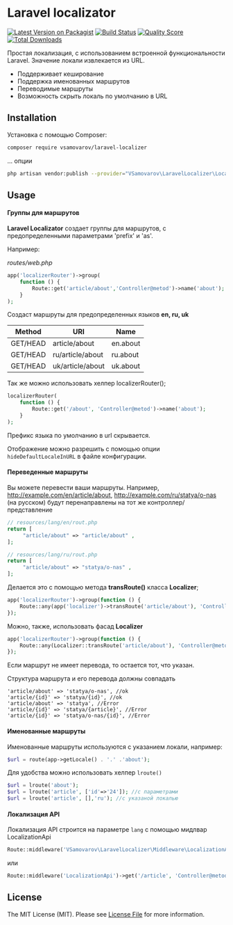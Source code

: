 # Laravel localizator

[![Latest Version on Packagist](https://img.shields.io/packagist/v/vsamovarov/laravel-localizer.svg?style=flat-square)](https://packagist.org/packages/vsamovarov/laravel-localizer)
[![Build Status](https://img.shields.io/travis/vsamovarov/laravel-localizer/master.svg?style=flat-square)](https://travis-ci.org/vsamovarov/laravel-localizer)
[![Quality Score](https://img.shields.io/scrutinizer/g/vsamovarov/laravel-localizer.svg?style=flat-square)](https://scrutinizer-ci.com/g/vsamovarov/laravel-localizer)
[![Total Downloads](https://img.shields.io/packagist/dt/vsamovarov/laravel-localizer.svg?style=flat-square)](https://packagist.org/packages/vsamovarov/laravel-localizer)

Простая локализация, с использованием встроенной функциональности Laravel. Значение локали извлекается из URL.

-   Поддерживает кеширование
-   Поддержка именованных маршрутов
-   Переводимые маршруты
-   Возможность скрыть локаль по умолчанию в URL

## Installation

Установка с помощью Composer:

```bash
composer require vsamovarov/laravel-localizer
```

... опции
```bash
php artisan vendor:publish --provider="VSamovarov\LaravelLocalizer\LocalizerServiceProvider"
```
## Usage

#### Группы для маршрутов

**Laravel Localizator** создает группы для маршрутов, с предопределенными параметрами 'prefix' и 'as'.

Например:

_routes/web.php_

```php
app('localizerRouter')->group(
    function () {
        Route::get('article/about','Controller@metod')->name('about');
    }
);
```

Создаст маршруты для предопределенных языков **en, ru, uk**

| Method   | URI              | Name     |
| -------- | ---------------- | -------- |
| GET/HEAD | article/about    | en.about |
| GET/HEAD | ru/article/about | ru.about |
| GET/HEAD | uk/article/about | uk.about |

Так же можно использовать хелпер localizerRouter();

```php
localizerRouter(
    function () {
        Route::get('/about', 'Controller@metod')->name('about');
    }
);
```

Префикс языка по умолчанию в url скрывается.

Отображение можно разрешить с помощью опции `hideDefaultLocaleInURL` в файле конфигурации.

#### Переведенные маршруты

Вы можете перевести ваши маршруты. Например, http://example.com/en/article/about, http://example.com/ru/statya/o-nas (на русском) будут перенаправлены на тот же контроллер/представление

```php
// resources/lang/en/rout.php
return [
     "article/about" => "article/about" ,
];
```

```php
// resources/lang/ru/rout.php
return [
     "article/about" => "statya/o-nas" ,
];
```

Делается это с помощью метода **transRoute()** класса **Localizer**;

```php
app('localizerRouter')->group(function () {
    Route::any(app('localizer')->transRoute('article/about'), 'Controller@metod')->name('about');
});
```

Можно, также, использовать фасад **Localizer**

```php
app('localizerRouter')->group(function () {
    Route::any(Localizer::transRoute('article/about'), 'Controller@metod')->name('about');
});
```

Если маршрут не имеет перевода, то остается тот, что указан.

Структура маршрута и его перевода должны совпадать

```
'article/about' => 'statya/o-nas', //ok
'article/{id}' => 'statya/{id}', //ok
'article/about' => 'statya', //Error
'article/{id}' => 'statya/{article}', //Error
'article/{id}' => 'statya/o-nas/{id}', //Error
```

#### Именованные маршруты

Именованные маршруты используются с указанием локали, например:

```php
$url = route(app->getLocale() . '.' .'about');
```

Для удобства можно использовать хелпер `lroute()`

```php
$url = lroute('about');
$url = lroute('article', ['id'=>'24']); //с параметрами
$url = lroute('article', [],'ru'); //с указаной локалью
```

#### Локализация API

Локализация API строится на параметре `lang` с помощью мидлвар LocalizationApi

```php
Route::middleware('VSamovarov\LaravelLocalizer\Middleware\LocalizationApi::class')->get('/article', 'Controller@metod');
```

или

```php
Route::middleware('LocalizationApi')->get('/article', 'Controller@metod');
```

## License

The MIT License (MIT). Please see [License File](LICENSE.md) for more information.
